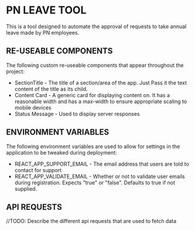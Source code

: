 # PN LEAVE TOOL

This is a tool designed to automate the approval of requests to take annual leave made by PN employees.

## RE-USEABLE COMPONENTS

The following custom re-useable components that appear throughout the project:

- SectionTitle - The title of a section/area of the app. Just Pass it the text content of the title as its child.
- Content Card - A generic card for displaying content on. It has a reasonable width and has a max-width to ensure appropriate scaling to mobile devices
- Status Message - Used to display server responses

## ENVIRONMENT VARIABLES

The following environment variables are used to allow for settings in the application to be tweaked during deployment:

- REACT_APP_SUPPORT_EMAIL - The email address that users are told to contact for support
- REACT_APP_VALIDATE_EMAIL - Whether or not to validate user emails during registration. Expects "true" or "false". Defaults to true if not supplied.

## API REQUESTS

//TODO: Describe the different api requests that are used to fetch data
